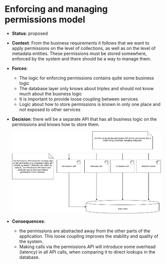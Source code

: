 # Enforcing and managing permissions model

* **Status**: proposed

* **Context**: From the business requirements it follows that we want to 
  apply permissions on the level of collections, as well as on the level of 
  metadata entities. These permissions must be stored somewhere, enforced
  by the system and there should be a way to manage them. 
  
* **Forces**:
  * The logic for enforcing permissions contains quite some business logic
  * The database layer only knows about triples and should not know much about 
    the business logic
  * It is important to provide loose coupling between services  
  * Logic about how to store permissions is known in only one place
    and not exposed to other services

* **Decision**: there will be a separate API that has all business logic on the
  permissions and knows how to store them.

  ![Separate permissions API](images/permissions-api.png)

* **Consequences**: 
  * the permissions are abstracted away from the 
    other parts of the application. This loose coupling improves the 
    stability and quality of the system.
  * Making calls via the permissions API will introduce some overhead
    (latency) in all API calls, when comparing it to direct lookups in
    the database. 
